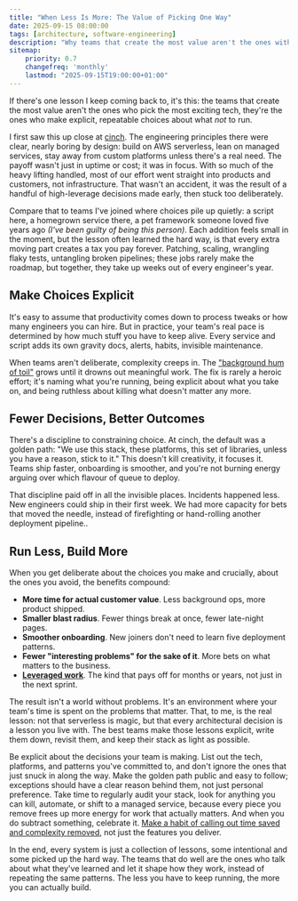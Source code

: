 ```yaml
---
title: "When Less Is More: The Value of Picking One Way"
date: 2025-09-15 08:00:00
tags: [architecture, software-engineering]
description: "Why teams that create the most value aren't the ones with the best tech, they're the ones with the clearest constraints."
sitemap:
    priority: 0.7
    changefreq: 'monthly'
    lastmod: "2025-09-15T19:00:00+01:00"
---
```


If there's one lesson I keep coming back to, it's this: the teams that create the most value aren't the ones who pick the most exciting tech, they're the ones who make explicit, repeatable choices about what *not* to run.

I first saw this up close at [cinch](/stuff-learned-at-cinch). The engineering principles there were clear, nearly boring by design: build on AWS serverless, lean on managed services, stay away from custom platforms unless there's a real need. The payoff wasn't just in uptime or cost; it was in focus. With so much of the heavy lifting handled, most of our effort went straight into products and customers, not infrastructure. That wasn't an accident, it was the result of a handful of high-leverage decisions made early, then stuck too deliberately.

Compare that to teams I've joined where choices pile up quietly: a script here, a homegrown service there, a pet framework someone loved five years ago _(I've been guilty of being this person)_. Each addition feels small in the moment, but the lesson often learned the hard way, is that every extra moving part creates a tax you pay forever. Patching, scaling, wrangling flaky tests, untangling broken pipelines; these jobs rarely make the roadmap, but together, they take up weeks out of every engineer's year.

## Make Choices Explicit

It's easy to assume that productivity comes down to process tweaks or how many engineers you can hire. But in practice, your team's real pace is determined by how much stuff you have to keep alive. Every service and script adds its own gravity docs, alerts, habits, invisible maintenance.

When teams aren't deliberate, complexity creeps in. The ["background hum of toil"](/engineering-toil) grows until it drowns out meaningful work. The fix is rarely a heroic effort; it's naming what you're running, being explicit about what you take on, and being ruthless about killing what doesn't matter any more.

## Fewer Decisions, Better Outcomes

There's a discipline to constraining choice. At cinch, the default was a golden path: "We use this stack, these platforms, this set of libraries, unless you have a reason, stick to it." This doesn't kill creativity, it focuses it. Teams ship faster, onboarding is smoother, and you're not burning energy arguing over which flavour of queue to deploy.

That discipline paid off in all the invisible places. Incidents happened less. New engineers could ship in their first week. We had more capacity for bets that moved the needle, instead of firefighting or hand-rolling another deployment pipeline..

## Run Less, Build More

When you get deliberate about the choices you make and crucially, about the ones you avoid, the benefits compound:

- **More time for actual customer value**. Less background ops, more product shipped.
- **Smaller blast radius**. Fewer things break at once, fewer late-night pages.
- **Smoother onboarding**. New joiners don't need to learn five deployment patterns.
- **Fewer "interesting problems" for the sake of it**. More bets on what matters to the business.
- **[Leveraged work](/doing-leveraged-work)**. The kind that pays off for months or years, not just in the next sprint.

The result isn't a world without problems. It's an environment where your team's time is spent on the problems that matter. That, to me, is the real lesson: not that serverless is magic, but that every architectural decision is a lesson you live with. The best teams make those lessons explicit, write them down, revisit them, and keep their stack as light as possible.

Be explicit about the decisions your team is making. List out the tech, platforms, and patterns you've committed to, and don't ignore the ones that just snuck in along the way. Make the golden path public and easy to follow; exceptions should have a clear reason behind them, not just personal preference. Take time to regularly audit your stack, look for anything you can kill, automate, or shift to a managed service, because every piece you remove frees up more energy for work that actually matters. And when you do subtract something, celebrate it. [Make a habit of calling out time saved and complexity removed](/culture-follows-incentives), not just the features you deliver.

In the end, every system is just a collection of lessons, some intentional and some picked up the hard way. The teams that do well are the ones who talk about what they've learned and let it shape how they work, instead of repeating the same patterns. The less you have to keep running, the more you can actually build.
